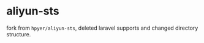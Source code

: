 # aliyun-sts

fork from `hpyer/aliyun-sts`, deleted laravel supports and changed directory structure.